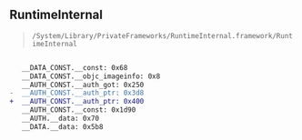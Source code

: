 ## RuntimeInternal

> `/System/Library/PrivateFrameworks/RuntimeInternal.framework/RuntimeInternal`

```diff

   __DATA_CONST.__const: 0x68
   __DATA_CONST.__objc_imageinfo: 0x8
   __AUTH_CONST.__auth_got: 0x250
-  __AUTH_CONST.__auth_ptr: 0x3d8
+  __AUTH_CONST.__auth_ptr: 0x400
   __AUTH_CONST.__const: 0x1d90
   __AUTH.__data: 0x70
   __DATA.__data: 0x5b8

```
